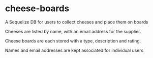 # cheese-boards
A Sequelize DB for users to collect cheeses and place them on boards

Cheeses are listed by name, with an email address for the supplier.

Cheese boards are each stored with a type, description and rating.

Names and email addresses are kept associated for individual users.